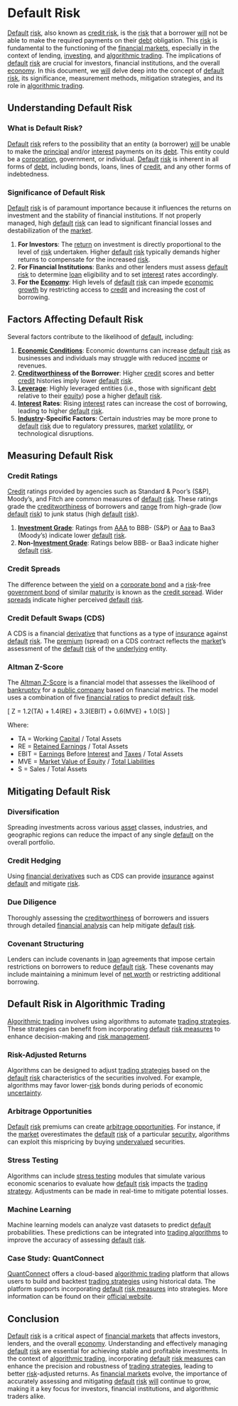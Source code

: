 # Default Risk

[Default](../d/default.md) [risk](../r/risk.md), also known as [credit risk](../c/credit_risk.md), is the [risk](../r/risk.md) that a borrower [will](../w/will.md) not be able to make the required payments on their [debt](../d/debt.md) obligation. This [risk](../r/risk.md) is fundamental to the functioning of the [financial markets](../f/financial_market.md), especially in the context of lending, [investing](../i/investing.md), and [algorithmic trading](../a/accountability.md). The implications of [default](../d/default.md) [risk](../r/risk.md) are crucial for investors, financial institutions, and the overall [economy](../e/economy.md). In this document, we [will](../w/will.md) delve deep into the concept of [default](../d/default.md) [risk](../r/risk.md), its significance, measurement methods, mitigation strategies, and its role in [algorithmic trading](../a/accountability.md).

## Understanding Default Risk

### What is Default Risk?

[Default](../d/default.md) [risk](../r/risk.md) refers to the possibility that an entity (a borrower) [will](../w/will.md) be unable to make the [principal](../p/principal.md) and/or [interest](../i/interest.md) payments on its [debt](../d/debt.md). This entity could be a [corporation](../c/corporation.md), government, or individual. [Default](../d/default.md) [risk](../r/risk.md) is inherent in all forms of [debt](../d/debt.md), including bonds, loans, lines of [credit](../c/credit.md), and any other forms of indebtedness.

### Significance of Default Risk

[Default](../d/default.md) [risk](../r/risk.md) is of paramount importance because it influences the returns on investment and the stability of financial institutions. If not properly managed, high [default](../d/default.md) [risk](../r/risk.md) can lead to significant financial losses and destabilization of the [market](../m/market.md).

1. **For Investors**: The [return](../r/return.md) on investment is directly proportional to the level of [risk](../r/risk.md) undertaken. Higher [default](../d/default.md) [risk](../r/risk.md) typically demands higher returns to compensate for the increased [risk](../r/risk.md).
2. **For Financial Institutions**: Banks and other lenders must assess [default](../d/default.md) [risk](../r/risk.md) to determine [loan](../l/loan.md) eligibility and to set [interest](../i/interest.md) rates accordingly.
3. **For the [Economy](../e/economy.md)**: High levels of [default](../d/default.md) [risk](../r/risk.md) can impede [economic growth](../e/economic_growth.md) by restricting access to [credit](../c/credit.md) and increasing the cost of borrowing.

## Factors Affecting Default Risk

Several factors contribute to the likelihood of [default](../d/default.md), including:

1. **[Economic Conditions](../e/economic_conditions.md)**: Economic downturns can increase [default](../d/default.md) [risk](../r/risk.md) as businesses and individuals may struggle with reduced [income](../i/income.md) or revenues.
2. **[Creditworthiness](../c/creditworthiness.md) of the Borrower**: Higher [credit](../c/credit.md) scores and better [credit](../c/credit.md) histories imply lower [default](../d/default.md) [risk](../r/risk.md).
3. **[Leverage](../l/leverage.md)**: Highly leveraged entities (i.e., those with significant [debt](../d/debt.md) relative to their [equity](../e/equity.md)) pose a higher [default](../d/default.md) [risk](../r/risk.md).
4. **[Interest](../i/interest.md) Rates**: Rising [interest](../i/interest.md) rates can increase the cost of borrowing, leading to higher [default](../d/default.md) [risk](../r/risk.md).
5. **[Industry](../i/industry.md)-Specific Factors**: Certain industries may be more prone to [default](../d/default.md) [risk](../r/risk.md) due to regulatory pressures, [market](../m/market.md) [volatility](../v/volatility.md), or technological disruptions.

## Measuring Default Risk

### Credit Ratings

[Credit](../c/credit.md) ratings provided by agencies such as Standard & Poor’s (S&P), Moody’s, and Fitch are common measures of [default](../d/default.md) [risk](../r/risk.md). These ratings grade the [creditworthiness](../c/creditworthiness.md) of borrowers and [range](../r/range.md) from high-grade (low [default](../d/default.md) [risk](../r/risk.md)) to junk status (high [default](../d/default.md) [risk](../r/risk.md)).

1. **[Investment Grade](../i/investment_grade.md)**: Ratings from [AAA](../a/aaa.md) to BBB- (S&P) or [Aaa](../a/aaa.md) to Baa3 (Moody’s) indicate lower [default](../d/default.md) [risk](../r/risk.md).
2. **Non-[Investment Grade](../i/investment_grade.md)**: Ratings below BBB- or Baa3 indicate higher [default](../d/default.md) [risk](../r/risk.md).

### Credit Spreads

The difference between the [yield](../y/yield.md) on a [corporate bond](../c/corporate_bond.md) and a [risk](../r/risk.md)-free [government bond](../g/government_bond.md) of similar [maturity](../m/maturity.md) is known as the [credit spread](../c/credit_spread.md). Wider [spreads](../s/spreads.md) indicate higher perceived [default](../d/default.md) [risk](../r/risk.md).

### Credit Default Swaps (CDS)

A CDS is a financial [derivative](../d/derivative.md) that functions as a type of [insurance](../i/insurance.md) against [default](../d/default.md) [risk](../r/risk.md). The [premium](../p/premium.md) (spread) on a CDS contract reflects the [market](../m/market.md)’s assessment of the [default](../d/default.md) [risk](../r/risk.md) of the [underlying](../u/underlying.md) entity.

### Altman Z-Score

The [Altman Z-Score](../a/altman_z-score.md) is a financial model that assesses the likelihood of [bankruptcy](../b/bankruptcy.md) for a [public company](../p/public_company.md) based on financial metrics. The model uses a combination of five [financial ratios](../f/financial_ratios.md) to predict [default](../d/default.md) [risk](../r/risk.md).

\[ Z = 1.2(TA) + 1.4(RE) + 3.3(EBIT) + 0.6(MVE) + 1.0(S) \]

Where:
- TA = Working [Capital](../c/capital.md) / Total Assets
- RE = [Retained Earnings](../r/retained_earnings.md) / Total Assets
- EBIT = [Earnings](../e/earnings.md) Before [Interest](../i/interest.md) and [Taxes](../t/taxes.md) / Total Assets
- MVE = [Market Value of Equity](../m/market_value_of_equity.md) / [Total Liabilities](../t/total_liabilities.md)
- S = Sales / Total Assets

## Mitigating Default Risk

### Diversification

Spreading investments across various [asset](../a/asset.md) classes, industries, and geographic regions can reduce the impact of any single [default](../d/default.md) on the overall portfolio.

### Credit Hedging

Using [financial derivatives](../f/financial_derivatives.md) such as CDS can provide [insurance](../i/insurance.md) against [default](../d/default.md) and mitigate [risk](../r/risk.md).

### Due Diligence

Thoroughly assessing the [creditworthiness](../c/creditworthiness.md) of borrowers and issuers through detailed [financial analysis](../f/financial_analysis.md) can help mitigate [default](../d/default.md) [risk](../r/risk.md).

### Covenant Structuring

Lenders can include covenants in [loan](../l/loan.md) agreements that impose certain restrictions on borrowers to reduce [default](../d/default.md) [risk](../r/risk.md). These covenants may include maintaining a minimum level of [net worth](../n/net_worth.md) or restricting additional borrowing.

## Default Risk in Algorithmic Trading

[Algorithmic trading](../a/accountability.md) involves using algorithms to automate [trading strategies](../t/trading_strategies.md). These strategies can benefit from incorporating [default](../d/default.md) [risk measures](../r/risk_measures.md) to enhance decision-making and [risk management](../r/risk_management.md).

### Risk-Adjusted Returns

Algorithms can be designed to adjust [trading strategies](../t/trading_strategies.md) based on the [default](../d/default.md) [risk](../r/risk.md) characteristics of the securities involved. For example, algorithms may favor lower-[risk](../r/risk.md) bonds during periods of economic [uncertainty](../u/uncertainty_in_trading.md).

### Arbitrage Opportunities

[Default](../d/default.md) [risk](../r/risk.md) premiums can create [arbitrage opportunities](../a/arbitrage_opportunities.md). For instance, if the [market](../m/market.md) overestimates the [default](../d/default.md) [risk](../r/risk.md) of a particular [security](../s/security.md), algorithms can exploit this mispricing by buying [undervalued](../u/undervalued.md) securities.

### Stress Testing

Algorithms can include [stress testing](../s/stress_testing.md) modules that simulate various economic scenarios to evaluate how [default](../d/default.md) [risk](../r/risk.md) impacts the [trading strategy](../t/trading_strategy.md). Adjustments can be made in real-time to mitigate potential losses.

### Machine Learning

Machine learning models can analyze vast datasets to predict [default](../d/default.md) probabilities. These predictions can be integrated into [trading algorithms](../t/trading_algorithms.md) to improve the accuracy of assessing [default](../d/default.md) [risk](../r/risk.md).

### Case Study: QuantConnect

[QuantConnect](../q/quantconnect.md) offers a cloud-based [algorithmic trading](../a/accountability.md) platform that allows users to build and backtest [trading strategies](../t/trading_strategies.md) using historical data. The platform supports incorporating [default](../d/default.md) [risk measures](../r/risk_measures.md) into strategies. More information can be found on their [official website](https://www.quantconnect.com/).

## Conclusion

[Default](../d/default.md) [risk](../r/risk.md) is a critical aspect of [financial markets](../f/financial_market.md) that affects investors, lenders, and the overall [economy](../e/economy.md). Understanding and effectively managing [default](../d/default.md) [risk](../r/risk.md) are essential for achieving stable and profitable investments. In the context of [algorithmic trading](../a/accountability.md), incorporating [default](../d/default.md) [risk measures](../r/risk_measures.md) can enhance the precision and robustness of [trading strategies](../t/trading_strategies.md), leading to better [risk](../r/risk.md)-adjusted returns. As [financial markets](../f/financial_market.md) evolve, the importance of accurately assessing and mitigating [default](../d/default.md) [risk](../r/risk.md) [will](../w/will.md) continue to grow, making it a key focus for investors, financial institutions, and algorithmic traders alike.